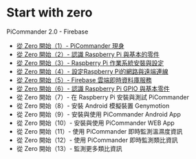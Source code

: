 # Start with zero

PiCommander 2.0 - Firebase

* [從 Zero 開始（1）- PiCommander 現身](http://www.codedata.com.tw/java/swz-01/)
* [從 Zero 開始（2）- 認識 Raspberry Pi 與基本的零件](http://www.codedata.com.tw/java/swz-02/)
* [從 Zero 開始（3）- Raspberry Pi 作業系統安裝與設定](http://www.codedata.com.tw/java/swz-03/)
* [從 Zero 開始（4）- 設定Raspberry Pi的網路與遠端連線](http://www.codedata.com.tw/java/swz-04/)
* [從 Zero 開始（5）- Firebase 雲端即時資料庫服務](http://www.codedata.com.tw/java/swz-05/)
* [從 Zero 開始（6）- 認識 Raspberry Pi GPIO 與基本零件](http://www.codedata.com.tw/java/swz-06/)
* 從 Zero 開始（7）- 在 Raspberry Pi 安裝與測試 PiCommander
* 從 Zero 開始（8）- 安裝 Android 模擬裝置 Genymotion
* 從 Zero 開始（9）- 安裝與使用 PiCommander Android App
* 從 Zero 開始（10）- 安裝與使用 PiCommander WEB App
* 從 Zero 開始（11）- 使用 PiCommander 即時監測溫濕度資訊
* 從 Zero 開始（12）- 使用 PiCommander 即時監測類比資訊
* 從 Zero 開始（13）- 監測更多類比資訊

